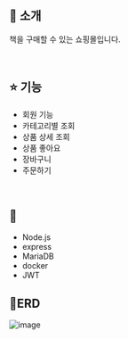 ## 🚩 소개

책을 구매할 수 있는 쇼핑몰입니다. 

<br />

## ⭐ 기능

- 회원 기능
- 카테고리별 조회
- 상품 상세 조회
- 상품 좋아요
- 장바구니
- 주문하기

<br />

## 📒

- Node.js
- express
- MariaDB
- docker
- JWT


## 💨ERD

![image](https://github.com/bsu0404/bookstore-server/assets/86921174/70a4195f-466f-4f12-862e-fab7502f7ee6)


